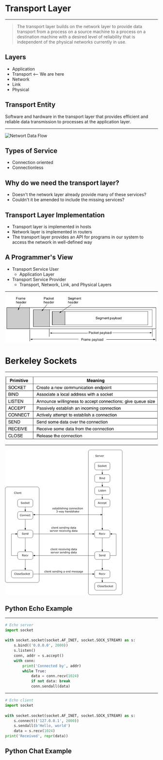 Transport Layer
===============

---

> The transport layer builds on the network layer to provide data transport from a process on a source machine to a process on a destination machine with a desired level of reliability that is independent of the physical networks currently in use.

Layers
------

- Application
- Transport <-- We are here
- Network
- Link
- Physical

Transport Entity
----------------

Software and hardware in the transport layer that provides efficient and reliable data transmission to processes at the application layer.

---

![Networt Data Flow](https://upload.wikimedia.org/wikipedia/commons/thumb/c/c4/IP_stack_connections.svg/405px-IP_stack_connections.svg.png)

Types of Service
----------------

- Connection oriented
- Connectionless

Why do we need the transport layer?
-----------------------------------

- Doesn't the network layer already provide many of these services?
- Couldn't it be amended to include the missing services?

Transport Layer Implementation
------------------------------

- Transport layer is implemented in hosts
- Network layer is implemented in routers
- The transport layer provides an API for programs in our system to access the network in well-defined way

A Programmer's View
-------------------

- Transport Service User
    - Application Layer
- Transport Service Provider
    - Transport, Network, Link, and Physical Layers

---

![Nested headers and payloads](figures/6-3.png)

Berkeley Sockets
================

---

![TCP Socket Primitives](figures/6-5.png)

---

![Socket Flow](figures/socket-flow-sm.png)

Python Echo Example
--------------

---

```python
# Echo server
import socket

with socket.socket(socket.AF_INET, socket.SOCK_STREAM) as s:
    s.bind(('0.0.0.0', 2000))
    s.listen()
    conn, addr = s.accept()
    with conn:
        print('Connected by', addr)
        while True:
            data = conn.recv(1024)
            if not data: break
            conn.sendall(data)
```

---

```python
# Echo client
import socket

with socket.socket(socket.AF_INET, socket.SOCK_STREAM) as s:
    s.connect(('127.0.0.1', 2000))
    s.sendall(b'Hello, world')
    data = s.recv(1024)
print('Received', repr(data))
```

Python Chat Example
-------------------

